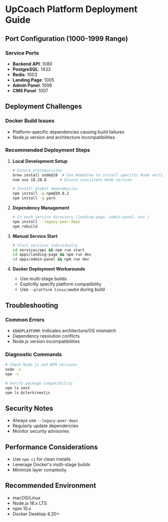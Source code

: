 # UpCoach Platform Deployment Guide

## Port Configuration (1000-1999 Range)

### Service Ports
- **Backend API**: 1080
- **PostgreSQL**: 1433
- **Redis**: 1003
- **Landing Page**: 1005
- **Admin Panel**: 1006
- **CMS Panel**: 1007

## Deployment Challenges

### Docker Build Issues
- Platform-specific dependencies causing build failures
- Node.js version and architecture incompatibilities

### Recommended Deployment Steps

1. **Local Development Setup**
   ```bash
   # Ensure prerequisites
   brew install node@18  # Use Homebrew to install specific Node version
   nvm use 18.20.8      # Ensure consistent Node version

   # Install global dependencies
   npm install -g npm@10.8.2
   npm install -g yarn
   ```

2. **Dependency Management**
   ```bash
   # In each service directory (landing-page, admin-panel, etc.)
   npm install --legacy-peer-deps
   npm rebuild
   ```

3. **Manual Service Start**
   ```bash
   # Start services individually
   cd services/api && npm run start
   cd apps/landing-page && npm run dev
   cd apps/admin-panel && npm run dev
   ```

4. **Docker Deployment Workarounds**
   - Use multi-stage builds
   - Explicitly specify platform compatibility
   - Use `--platform linux/amd64` during build

## Troubleshooting

### Common Errors
- `EBADPLATFORM`: Indicates architecture/OS mismatch
- Dependency resolution conflicts
- Node.js version incompatibilities

### Diagnostic Commands
```bash
# Check Node.js and NPM versions
node -v
npm -v

# Verify package compatibility
npm ls next
npm ls @clerk/nextjs
```

## Security Notes
- Always use `--legacy-peer-deps`
- Regularly update dependencies
- Monitor security advisories

## Performance Considerations
- Use `npm ci` for clean installs
- Leverage Docker's multi-stage builds
- Minimize layer complexity

## Recommended Environment
- macOS/Linux
- Node.js 18.x LTS
- npm 10.x
- Docker Desktop 4.20+